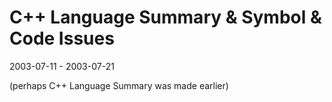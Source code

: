 C++ Language Summary & Symbol & Code Issues
===========================================

2003-07-11 - 2003-07-21

(perhaps C++ Language Summary was made earlier)

